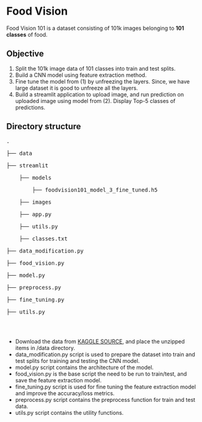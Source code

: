 # Food Vision
Food Vision 101 is a dataset consisting of 101k images belonging to **101 classes** of food.

## Objective
1. Split the 101k image data of 101 classes into train and test splits.
2. Build a CNN model using feature extraction method.
3. Fine tune the model from (1) by unfreezing the layers. Since, we have large dataset it is good to unfreeze all the layers.
4. Build a streamlit application to upload image, and run prediction on uploaded image using model from (2). Display Top-5 classes of predictions.

## Directory structure
<pre>
.<br />
├── data<br />
├── streamlit<br />
    ├── models<br />
        ├── foodvision101_model_3_fine_tuned.h5<br />
    ├── images<br />
    ├── app.py<br />
    ├── utils.py<br />
    ├── classes.txt<br />
├── data_modification.py<br />
├── food_vision.py<br />
├── model.py<br />
├── preprocess.py<br />
├── fine_tuning.py<br />
├── utils.py<br />
</pre>
<br />

* Download the data from [KAGGLE SOURCE](https://www.kaggle.com/datasets/dansbecker/food-101), and place the unzipped items in /data directory.
* data_modification.py script is used to prepare the dataset into train and test splits for training and testing the CNN model.
* model.py script contains the architecture of the model.
* food_vision.py is the base script the need to be run to train/test, and save the feature extraction model.
* fine_tuning.py script is used for fine tuning the feature extraction model and improve the accuracy/loss metrics.
* preprocess.py script contains the preprocess function for train and test data.
* utils.py script contains the utility functions.
